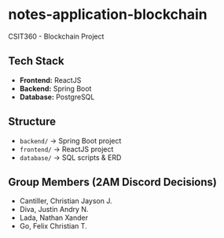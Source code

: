 # notes-application-blockchain
CSIT360 - Blockchain Project

## Tech Stack
- **Frontend:** ReactJS
- **Backend:** Spring Boot
- **Database:** PostgreSQL

## Structure
- `backend/` → Spring Boot project
- `frontend/` → ReactJS project
- `database/` → SQL scripts & ERD

## Group Members (2AM Discord Decisions)
- Cantiller, Christian Jayson J.
- Diva, Justin Andry N.
- Lada, Nathan Xander
- Go, Felix Christian T.